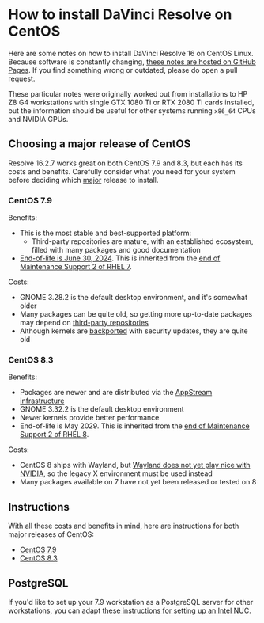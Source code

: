# How to install DaVinci Resolve on CentOS

Here are some notes on how to install  DaVinci Resolve 16 on CentOS Linux. Because software is constantly changing, [these notes are hosted on GitHub Pages](https://github.com/sethgoldin/install-davinci-resolve-centos). If you find something wrong or outdated, please do open a pull request.

These particular notes were originally worked out from installations to HP Z8 G4 workstations with single GTX 1080 Ti or RTX 2080 Ti cards installed, but the information should be useful for other systems running `x86_64` CPUs and NVIDIA GPUs.

## Choosing a major release of CentOS

Resolve 16.2.7 works great on both CentOS 7.9 and 8.3, but each has its costs and benefits. Carefully consider what you need for your system before deciding which [major](https://web.archive.org/web/20190805123840/https://access.redhat.com/solutions/401413) release to install.

### CentOS 7.9
Benefits:
- This is the most stable and best-supported platform:
	- Third-party repositories are mature, with an established ecosystem, filled with many packages and good documentation
- [End-of-life is June 30, 2024](https://wiki.centos.org/FAQ/General#What_is_the_support_.27.27end_of_life.27.27_for_each_CentOS_release.3F). This is inherited from the [end of Maintenance Support 2 of RHEL 7](https://access.redhat.com/support/policy/updates/errata).

Costs:
- GNOME 3.28.2 is the default desktop environment, and it's somewhat older
- Many packages can be quite old, so getting more up-to-date packages may depend on [third-party repositories](https://wiki.centos.org/AdditionalResources/Repositories)
- Although kernels are [backported](https://access.redhat.com/security/updates/backporting) with security updates, they are quite old

### CentOS 8.3
Benefits:
- Packages are newer and are distributed via the [AppStream infrastructure](https://www.freedesktop.org/wiki/Distributions/AppStream/)
- GNOME 3.32.2 is the default desktop environment
- Newer kernels provide better performance
- End-of-life is May 2029. This is inherited from the [end of Maintenance Support 2 of RHEL 8](https://access.redhat.com/support/policy/updates/errata). 

Costs:
- CentOS 8 ships with Wayland, but [Wayland does not yet play nice with NVIDIA](https://wiki.gnome.org/Initiatives/Wayland/NVIDIA), so the legacy X environment must be used instead
- Many packages available on 7 have not yet been released or tested on 8

## Instructions
With all these costs and benefits in mind, here are instructions for both major releases of CentOS:
- [CentOS 7.9](centos-7.9.md)
- [CentOS 8.3](centos-8.3.md)

## PostgreSQL
If you'd like to set up your 7.9 workstation as a PostgreSQL server for other workstations, you can adapt [these instructions for setting up an Intel NUC](https://medium.com/@sethgoldin/how-to-set-up-an-intel-nuc-as-a-postgresql-server-for-davinci-resolve-studio-workstations-b36dff0a1872).
